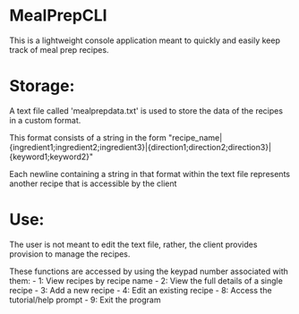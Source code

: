# MealPrepCLI

This is a lightweight console application meant to quickly and easily keep track of meal prep recipes.

# Storage:
A text file called 'mealprepdata.txt' is used to store the data of the recipes in a custom format.

This format consists of a string in the form "recipe_name|{ingredient1;ingredient2;ingredient3}|{direction1;direction2;direction3}|{keyword1;keyword2}"

Each newline containing a string in that format within the text file represents another recipe that is accessible by the client

# Use:
The user is not meant to edit the text file, rather, the client provides provision to manage the recipes.

These functions are accessed by using the keypad number associated with them:
    - 1: View recipes by recipe name
    - 2: View the full details of a single recipe
    - 3: Add a new recipe
    - 4: Edit an existing recipe
    - 8: Access the tutorial/help prompt
    - 9: Exit the program

